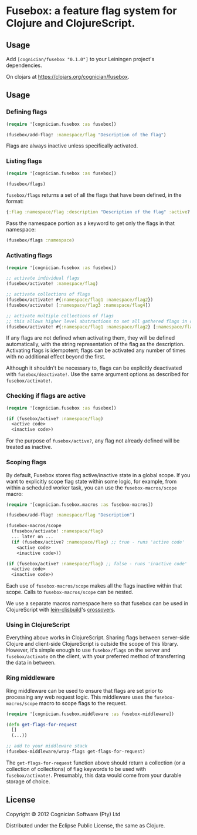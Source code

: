 # Fusebox: a feature flag system for Clojure and ClojureScript.

## Usage

Add `[cognician/fusebox "0.1.0"]` to your Leiningen project's dependencies.

On clojars at <https://clojars.org/cognician/fusebox>.

## Usage

### Defining flags

```clojure
(require '[cognician.fusebox :as fusebox])

(fusebox/add-flag! :namespace/flag "Description of the flag")
```

Flags are always inactive unless specifically activated.

### Listing flags

```clojure
(require '[cognician.fusebox :as fusebox])

(fusebox/flags)
```

`fusebox/flags` returns a set of all the flags that have been defined, in the format:

```clojure
{:flag :namespace/flag :description "Description of the flag" :active? <true|false>}
```

Pass the namespace portion as a keyword to get only the flags in that namespace:

```clojure
(fusebox/flags :namespace)
```

### Activating flags

```clojure
(require '[cognician.fusebox :as fusebox])

;; activate individual flags
(fusebox/activate! :namespace/flag)

;; activate collections of flags
(fusebox/activate! #{:namespace/flag1 :namespace/flag2})
(fusebox/activate! [:namespace/flag3 :namespace/flag4])

;; activate multiple collections of flags
;; this allows higher level abstractions to set all gathered flags in one go
(fusebox/activate! #{:namespace/flag1 :namespace/flag2} [:namespace/flag3 :namespace/flag4])
```

If any flags are not defined when activating them, they will be defined automatically, with the string representation of the flag as the description. Activating flags is idempotent; flags can be activated any number of times with no additional effect beyond the first.

Although it shouldn't be necessary to, flags can be explicitly deactivated with `fusebox/deactivate!`. Use the same argument options as described for `fusebox/activate!`.

### Checking if flags are active

```clojure
(require '[cognician.fusebox :as fusebox])

(if (fusebox/active? :namespace/flag)
  <active code>
  <inactive code>)
```

For the purpose of `fusebox/active?`, any flag not already defined will be treated as inactive.

### Scoping flags

By default, Fusebox stores flag active/inactive state in a global scope. If you want to explicitly scope flag state within some logic, for example, from within a scheduled worker task, you can use the `fusebox-macros/scope` macro:

```clojure
(require '[cognician.fusebox.macros :as fusebox-macros])

(fusebox/add-flag! :namespace/flag "Description")

(fusebox-macros/scope
  (fusebox/activate! :namespace/flag)
  ... later on ...
  (if (fusebox/active? :namespace/flag) ;; true - runs 'active code'
    <active code>
    <inactive code>))

(if (fusebox/active? :namespace/flag) ;; false - runs 'inactive code'
  <active code>
  <inactive code>)
```

Each use of `fusebox-macros/scope` makes all the flags inactive within that scope. Calls to `fusebox-macros/scope` can be nested.

We use a separate macros namespace here so that fusebox can be used in ClojureScript with [lein-cljsbuild](https://github.com/emezeske/lein-cljsbuild)'s [crossovers](https://github.com/emezeske/lein-cljsbuild/blob/master/doc/CROSSOVERS.md).

### Using in ClojureScript

Everything above works in ClojureScript. Sharing flags between server-side Clojure and client-side ClojureScript is outside the scope of this library. However, it's simple enough to use `fusebox/flags` on the server and `fusebox/activate` on the client, with your preferred method of transferring the data in between.

### Ring middleware

Ring middleware can be used to ensure that flags are set prior to processing any web request logic. This middleware uses the `fusebox-macros/scope` macro to scope flags to the request.

```clojure
(require '[cognician.fusebox.middleware :as fusebox-middleware])

(defn get-flags-for-request
  []
  (...))

;; add to your middleware stack
(fusebox-middleware/wrap-flags get-flags-for-request)
```

The `get-flags-for-request` function above should return a collection (or a collection of collections) of flag keywords to be used with `fusebox/activate!`. Presumably, this data would come from your durable storage of choice.

## License

Copyright © 2012 Cognician Software (Pty) Ltd

Distributed under the Eclipse Public License, the same as Clojure.
